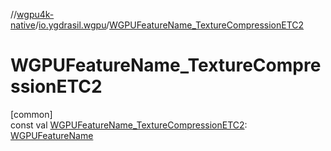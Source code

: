 //[wgpu4k-native](../../index.md)/[io.ygdrasil.wgpu](index.md)/[WGPUFeatureName_TextureCompressionETC2](-w-g-p-u-feature-name_-texture-compression-e-t-c2.md)

# WGPUFeatureName_TextureCompressionETC2

[common]\
const val [WGPUFeatureName_TextureCompressionETC2](-w-g-p-u-feature-name_-texture-compression-e-t-c2.md): [WGPUFeatureName](-w-g-p-u-feature-name/index.md)